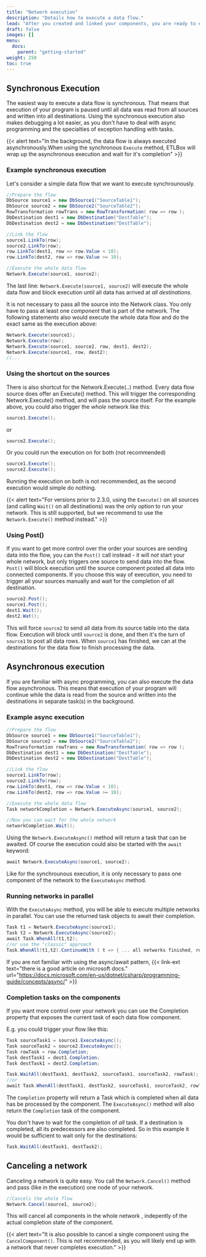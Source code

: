 ```yaml
---
title: "Network execution"
description: "Details how to execute a data flow."
lead: "After you created and linked your components, you are ready to execute your data flow."
draft: false
images: []
menu:
  docs:
    parent: "getting-started"
weight: 250
toc: true
---
```


## Synchronous Execution

The easiest way to execute a data flow is synchronous. That means that execution of your program is paused
until all data was read from all sources and written into all destinations. Using the synchronous execution also makes
debugging a lot easier, as you don't have to deal with async programming and the specialties of exception
handling with tasks.

{{< alert text="In the background, the data flow is always executed asynchronously.When using the synchronous <code>Execute</code> method, ETLBox will wrap up the asynchronous execution and wait for it's completion" >}}

### Example synchronous execution

Let's consider a simple data flow that we want to execute synchrounously. 

```C#
//Prepare the flow
DbSource source1 = new DbSource1("SourceTable1");
DbSource source2 = new DbSource2("SourceTable2");
RowTransformation rowTrans = new RowTransformation( row => row );
DbDestination dest1 = new DbDestination("DestTable");
DbDestination dest2 = new DbDestination("DestTable");

//Link the flow
source1.LinkTo(row);
source2.LinkTo(row);
row.LinkTo(dest1, row => row.Value < 10);
row.LinkTo(dest2, row => row.Value >= 10);

//Execute the whole data flow
Network.Execute(source1, source2);
```

The last line: `Network.Execute(source1, source2)` will execute the whole data flow and block execution until all data has arrived at *all destinations*. 

It is not necessary to pass all the source into the Network class. You only have to pass at least one *component* that is part of the network. The following statements also would execute the whole data flow and do the exact same as the execution above: 

```C#
Network.Execute(source1);
Network.Execute(row);
Network.Execute(source1, source2, row, dest1, dest2);
Network.Execute(source1, row, dest2);
//...
```

### Using the shortcut on the sources

There is also shortcut for the Network.Execute(..) method.
Every data flow source does offer an Execute() method. This will trigger the corresponding Network.Execute() method, and will pass the source itself. 
For the example above, you could also trigger the *whole* network like this:

```C#
source1.Execute();
```

or

```C#
source2.Execute();
```

Or you could run the execution on for both (not recommended)
```C#
source1.Execute();
source2.Execute();
```
Running the execution on both is not recommended, as the second execution would simple do nothing. 

{{< alert text="For versions prior to 2.3.0, using the <code>Execute()</code> on all sources (and calling <code>Wait()</code> on all destinations) was the only option to run your  network. This is still supported, but we recommend to use the <code>Network.Execute()</code> method instead." >}}

### Using Post()

If you want to get more control over the order your sources are sending data into the flow, you can the `Post()` call instead - it will *not* start your whole network, but only triggers one source to send data into the flow. `Post()` will block execution until the source component posted all data into connected components. If you choose this way of execution, you need to trigger all your sources manually and wait for the completion of all destination. 

```C#
source2.Post();
source1.Post();
dest1.Wait();
dest2.Wat();
```

This will force `source2` to send all data from its source table into the data flow. Execution will block until `source2` is done, and then it's the turn of `source1` to post all data rows. When `source1` has finished, we can at the destinations for the data flow to finish processing the data. 

## Asynchronous execution

If you are familiar with async programming, you can also execute the data flow asynchronous. This means that execution of your program will continue while the data is read from the source and written into the destinations in separate task(s) in the background. 

### Example async execution

```C#
//Prepare the flow
DbSource source1 = new DbSource1("SourceTable1");
DbSource source2 = new DbSource2("SourceTable2");
RowTransformation rowTrans = new RowTransformation( row => row );
DbDestination dest1 = new DbDestination("DestTable");
DbDestination dest2 = new DbDestination("DestTable");

//Link the flow
source1.LinkTo(row);
source2.LinkTo(row);
row.LinkTo(dest1, row => row.Value < 10);
row.LinkTo(dest2, row => row.Value >= 10);

//Execute the whole data flow
Task networkCompletion = Network.ExecuteAsync(source1, source2);

//Now you can wait for the whole network
networkCompletion.Wait();

```

Using the `Network.ExecuteAsync()` method will return a task that can be awaited. Of course the execution could also be started with the `await` keyword: 

```C#
await Network.ExecuteAsync(source1, source2);
```

Like for the synchrounous execution, it is only necessary to pass one component of the network to the `ExecuteAsync` method. 

### Running networks in parallel

With the `ExecuteAsync` method, you will be able to execute multiple networks in parallel. You can use the returned task objects to await their completion. 

```C#
Task t1 = Network.ExecuteAsync(source1);
Task t2 = Network.ExecuteAsync(source2);
await Task.WhenAll(t1,t2);
//or use the "classic" approach
Task.WhenAll(t1,t2).ContinueWith ( t => { ... all networks finished, run more code here ... } );
```

If you are not familiar with using the async/await pattern, {{< link-ext text="there is a good article on microsoft docs." url="https://docs.microsoft.com/en-us/dotnet/csharp/programming-guide/concepts/async/" >}}

### Completion tasks on the components

If you want more control over your network you can use the Completion property that exposes the current task of each data flow component. 

E.g. you could trigger your flow like this:

```C#
Task sourceTask1 = source1.ExecuteAsync();
Task sourceTask2 = source2.ExecuteAsync();
Task rowTask = row.Completion;
Task destTask1 = dest1.Completion;
Task destTask1 = dest2.Completion;

Task.WaitAll(destTask1, destTask2, sourceTask1, sourceTask2, rowTask);
//or
await Task.WhenAll(destTask1, destTask2, sourceTask1, sourceTask2, rowTask);
```

The `Completion` property will return a Task which is completed when all data has be processed by the component. 
The `ExecuteAsync()` method will also return the `Completion` task of the component.

You don't have to wait for the completion of *all* task. If a destination is completed, all its predecessors are also completed. So in this example it would be sufficient to wait only for the destinations:

```C#
Task.WaitAll(destTask1, destTask2);
```

## Canceling a network

Canceling a network is quite easy. You call the `Network.Cancel()` method and pass (like in the execution) one node of your network. 

```C#
//Cancels the whole flow
Network.Cancel(source1, source2);
```

This will cancel all components in the whole network , indepently of the actual completion state of the component.

{{< alert text="It is also possible to cancel a single component using the <code>CancelComponent()</code>. This is not recommended, as you will likely end up with a network that never completes execution." >}}